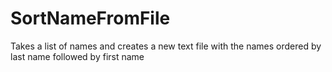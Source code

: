 # SortNameFromFile
Takes a list of names and creates a new text file with the names ordered by last name followed by first name

